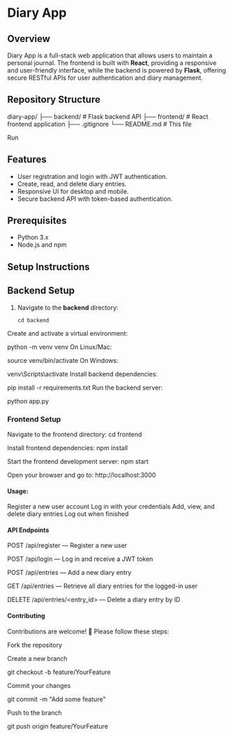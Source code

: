 # Diary App

## Overview

Diary App is a full-stack web application that allows users to maintain a personal journal. The frontend is built with **React**, providing a responsive and user-friendly interface, while the backend is powered by **Flask**, offering secure RESTful APIs for user authentication and diary management.

## Repository Structure
diary-app/ ├── backend/ # Flask backend API ├── frontend/ # React frontend application ├── .gitignore └── README.md # This file


Run


## Features

- User registration and login with JWT authentication.
- Create, read, and delete diary entries.
- Responsive UI for desktop and mobile.
- Secure backend API with token-based authentication.

## Prerequisites

- Python 3.x
- Node.js and npm

## Setup Instructions

## Backend Setup

1. Navigate to the **backend** directory:
   ```
   cd backend
Create and activate a virtual environment:



python -m venv venv
On Linux/Mac:



source venv/bin/activate
On Windows:



venv\Scripts\activate
Install backend dependencies:



pip install -r requirements.txt
Run the backend server:



python app.py

### Frontend Setup

Navigate to the frontend directory:
cd frontend

Install frontend dependencies:
npm install

Start the frontend development server:
npm start

Open your browser and go to:
http://localhost:3000

#### Usage:
Register a new user account
Log in with your credentials
Add, view, and delete diary entries
Log out when finished

#### API Endpoints
POST /api/register — Register a new user

POST /api/login — Log in and receive a JWT token

POST /api/entries — Add a new diary entry

GET /api/entries — Retrieve all diary entries for the logged-in user

DELETE /api/entries/<entry_id> — Delete a diary entry by ID

#### Contributing
Contributions are welcome! 🎉 Please follow these steps:

Fork the repository

Create a new branch

git checkout -b feature/YourFeature

Commit your changes

git commit -m "Add some feature"

Push to the branch

git push origin feature/YourFeature

